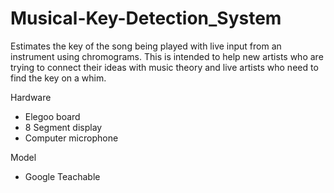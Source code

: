 # Musical-Key-Detection_System
Estimates the key of the song being played with live input from an instrument using chromograms.  This is intended to help new artists who are trying to connect their ideas with music theory and live artists who need to find the key on a whim.

Hardware
- Elegoo board
- 8 Segment display
- Computer microphone

Model
- Google Teachable
